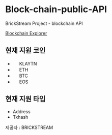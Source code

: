 # Block-chain-public-API
BrickStream Project - blockchain API

[Blockchain Explorer](search.glueapp.net)


현재 지원 코인
---
<ul>
  <li><img width="16" src="http://npt.iptime.org/icon_coin/i_klaytn.png" /> KLAYTN</li>
  <li><img width="16" src="http://npt.iptime.org/icon_coin/i_eth.png" /> ETH</li>
  <li><img width="16" src="http://npt.iptime.org/icon_coin/i_btc.png" /> BTC</li>
  <li><img width="16" src="http://npt.iptime.org/icon_coin/i_eos.png" /> EOS</li>
</ul>


현재 지원 타입
---
<ul>
  <li>Address</li>
  <li>Txhash</li>
</ul>

제공자 : BRICKSTREAM
